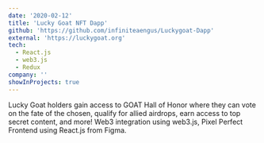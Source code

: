 ```yaml
---
date: '2020-02-12'
title: 'Lucky Goat NFT Dapp'
github: 'https://github.com/infiniteaengus/Luckygoat-Dapp'
external: 'https://luckygoat.org'
tech:
  - React.js
  - web3.js
  - Redux
company: ''
showInProjects: true
---
```


Lucky Goat holders gain access to GOAT Hall of Honor where they can vote on the fate of the chosen, qualify for allied airdrops, earn access to top secret content, and more!
Web3 integration using web3.js, Pixel Perfect Frontend using React.js from Figma.
